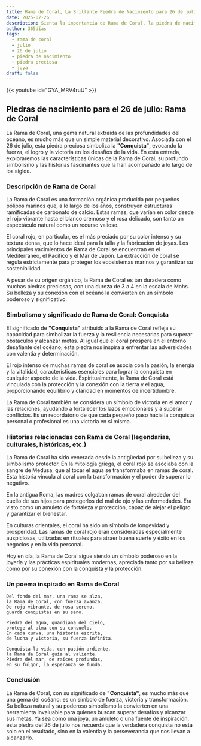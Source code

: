 ```yaml
---
title: Rama de Coral, La Brillante Piedra de Nacimiento para 26 de julio
date: 2025-07-26
description: Sienta la importancia de Rama de Coral, la piedra de nacimiento de 26 de julio que simboliza Conquista. Deje que su belleza y significado iluminen su día.
author: 365días
tags:
  - rama de coral
  - julio
  - 26 de julio
  - piedra de nacimiento
  - piedra preciosa
  - joya
draft: false
---
```


{{< youtube id="GYA_MRV4ruU" >}}

## Piedras de nacimiento para el 26 de julio: Rama de Coral

La Rama de Coral, una gema natural extraída de las profundidades del océano, es mucho más que un simple material decorativo. Asociada con el 26 de julio, esta piedra preciosa simboliza la **"Conquista"**, evocando la fuerza, el logro y la victoria en los desafíos de la vida. En esta entrada, exploraremos las características únicas de la Rama de Coral, su profundo simbolismo y las historias fascinantes que la han acompañado a lo largo de los siglos.

### Descripción de Rama de Coral

La Rama de Coral es una formación orgánica producida por pequeños pólipos marinos que, a lo largo de los años, construyen estructuras ramificadas de carbonato de calcio. Estas ramas, que varían en color desde el rojo vibrante hasta el blanco cremoso y el rosa delicado, son tanto un espectáculo natural como un recurso valioso.

El coral rojo, en particular, es el más preciado por su color intenso y su textura densa, que lo hace ideal para la talla y la fabricación de joyas. Los principales yacimientos de Rama de Coral se encuentran en el Mediterráneo, el Pacífico y el Mar de Japón. La extracción de coral se regula estrictamente para proteger los ecosistemas marinos y garantizar su sostenibilidad.

A pesar de su origen orgánico, la Rama de Coral es tan duradera como muchas piedras preciosas, con una dureza de 3 a 4 en la escala de Mohs. Su belleza y su conexión con el océano la convierten en un símbolo poderoso y significativo.

### Simbolismo y significado de Rama de Coral: Conquista

El significado de **"Conquista"** atribuido a la Rama de Coral refleja su capacidad para simbolizar la fuerza y la resiliencia necesarias para superar obstáculos y alcanzar metas. Al igual que el coral prospera en el entorno desafiante del océano, esta piedra nos inspira a enfrentar las adversidades con valentía y determinación.

El rojo intenso de muchas ramas de coral se asocia con la pasión, la energía y la vitalidad, características esenciales para lograr la conquista en cualquier aspecto de la vida. Espiritualmente, la Rama de Coral está vinculada con la protección y la conexión con la tierra y el agua, proporcionando equilibrio y claridad en momentos de incertidumbre.

La Rama de Coral también se considera un símbolo de victoria en el amor y las relaciones, ayudando a fortalecer los lazos emocionales y a superar conflictos. Es un recordatorio de que cada pequeño paso hacia la conquista personal o profesional es una victoria en sí misma.

### Historias relacionadas con Rama de Coral (legendarias, culturales, históricas, etc.)

La Rama de Coral ha sido venerada desde la antigüedad por su belleza y su simbolismo protector. En la mitología griega, el coral rojo se asociaba con la sangre de Medusa, que al tocar el agua se transformaba en ramas de coral. Esta historia vincula al coral con la transformación y el poder de superar lo negativo.

En la antigua Roma, las madres colgaban ramas de coral alrededor del cuello de sus hijos para protegerlos del mal de ojo y las enfermedades. Era visto como un amuleto de fortaleza y protección, capaz de alejar el peligro y garantizar el bienestar.

En culturas orientales, el coral ha sido un símbolo de longevidad y prosperidad. Las ramas de coral rojo eran consideradas especialmente auspiciosas, utilizadas en rituales para atraer buena suerte y éxito en los negocios y en la vida personal.

Hoy en día, la Rama de Coral sigue siendo un símbolo poderoso en la joyería y las prácticas espirituales modernas, apreciada tanto por su belleza como por su conexión con la conquista y la protección.

### Un poema inspirado en Rama de Coral

```
Del fondo del mar, una rama se alza,  
la Rama de Coral, con fuerza avanza.  
De rojo vibrante, de rosa sereno,  
guarda conquistas en su seno.  

Piedra del agua, guardiana del cielo,  
protege al alma con su consuelo.  
En cada curva, una historia escrita,  
de lucha y victoria, su fuerza infinita.  

Conquista la vida, con pasión ardiente,  
la Rama de Coral guía al valiente.  
Piedra del mar, de raíces profundas,  
en su fulgor, la esperanza se funda.  
```

### Conclusión

La Rama de Coral, con su significado de **"Conquista"**, es mucho más que una gema del océano: es un símbolo de fuerza, victoria y transformación. Su belleza natural y su poderoso simbolismo la convierten en una herramienta invaluable para quienes buscan superar desafíos y alcanzar sus metas. Ya sea como una joya, un amuleto o una fuente de inspiración, esta piedra del 26 de julio nos recuerda que la verdadera conquista no está solo en el resultado, sino en la valentía y la perseverancia que nos llevan a alcanzarlo.